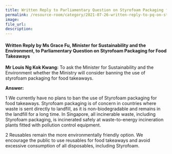 ```yaml
---  
title: Written Reply to Parliamentary Question on Styrofoam Packaging for Food Takeaways by Ms Grace Fu, Minister for Sustainability and the Environment  
permalink: /resource-room/category/2021-07-26-written-reply-to-pq-on-styrofoam-packaging-for-food-takeaways/
image:  
file_url:  
description:  
---  
```


#### Written Reply by Ms Grace Fu, Minister for Sustainability and the Environment, to Parliamentary Question on Styrofoam Packaging for Food Takeaways

**Mr Louis Ng Kok Kwang:** To ask the Minister for Sustainability and the Environment whether the Ministry will consider banning the use of styrofoam packaging for food takeaways.

**Answer:**

1 We currently have no plans to ban the use of Styrofoam packaging for food takeaways. Styrofoam packaging is of concern in countries where waste is sent directly to landfill, as it is non-biodegradable and remains in the landfill for a long time. In Singapore, all incinerable waste, including Styrofoam packaging, is incinerated safely at waste-to-energy incineration plants fitted with pollution control equipment. 

2 Reusables remain the more environmentally friendly option. We encourage the public to use reusables for food takeaways and avoid excessive consumption of all disposables, including Styrofoam. 
 

